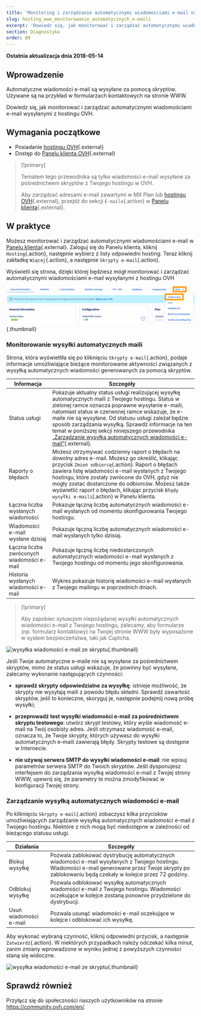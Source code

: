 ```yaml
---
title: 'Monitoring i zarządzanie automatycznymi wiadomościami e-mail na Twoim hostingu'
slug: hosting_www_monitorowanie_automatycznych_e-maili
excerpt: 'Dowiedz się, jak monitorować i zarządzać automatycznymi wiadomościami e-mail wysyłanymi z hostingu OVH'
section: Diagnostyka
order: 09
---
```


**Ostatnia aktualizacja dnia 2018-05-14**

## Wprowadzenie

Automatyczne wiadomości e-mail są wysyłane za pomocą skryptów. Używane są na przykład w formularzach kontaktowych na stronie WWW.

Dowiedz się, jak monitorować i zarządzać automatycznymi wiadomościami e-mail wysyłanymi z hostingu OVH.

## Wymagania początkowe

- Posiadanie [hostingu OVH](https://www.ovhcloud.com/pl/web-hosting/){.external}
- Dostęp do [Panelu klienta OVH](https://www.ovh.com/auth/?action=gotomanager&from=https://www.ovh.pl/&ovhSubsidiary=pl){.external}

> [!primary]
>
> Tematem tego przewodnika są tylko wiadomości e-mail wysyłane za pośrednictwem skryptów z Twojego hostingu w OVH.
>
> Aby zarządzać adresami e-mail zawartymi w MX Plan lub [hostingu OVH](https://www.ovhcloud.com/pl/web-hosting/){.external}, przejdź do sekcji `E-maile`{.action} w [Panelu klienta](https://www.ovh.com/auth/?action=gotomanager&from=https://www.ovh.pl/&ovhSubsidiary=pl){.external}.
>

## W praktyce

Możesz monitorować i zarządzać automatycznymi wiadomościami e-mail w [Panelu klienta](https://www.ovh.com/auth/?action=gotomanager&from=https://www.ovh.pl/&ovhSubsidiary=pl){.external}. Zaloguj się do Panelu klienta, kliknij `Hosting`{.action}, następnie wybierz z listy odpowiedni hosting. Teraz kliknij zakładkę `Więcej`{.action}, a następnie `Skrypty e-mail`{.action}.

Wyświetli się strona, dzięki której będziesz mógł monitorować i zarządzać automatycznymi wiadomościami e-mail wysyłanymi z hostingu OVH

![wysyłka wiadomości e-mail ze skryptu](images/monitoring-automatic-emails-step1.png){.thumbnail}

### Monitorowanie wysyłki automatycznych maili

Strona, która wyświetliła się po kliknięciu `Skrypty e-mail`{.action}, podaje informacje umożliwiające bieżące monitorowanie aktywności związanych z wysyłką automatycznych wiadomości generowanych za pomocą skryptów. 

|Informacja|Szczegóły|
|---|---|
|Status usługi|Pokazuje aktualny status usługi realizującej wysyłkę automatycznych maili z Twojego hostingu. Status w zielonej ramce oznacza poprawne wysyłanie e-maili, natomiast status w czerwonej ramce wskazuje, że e-maile nie są wysyłane. Od statusu usługi zależał będzie sposób zarządzania wysyłką. Sprawdź informacje na ten temat w poniższej sekcji niniejszego przewodnika [„Zarządzanie wysyłką automatycznych wiadomości e-mail”](https://docs.ovh.com/pl/hosting/hosting_www_monitorowanie_automatycznych_e-maili/#zarzadzanie-wysylka-automatycznych-wiadomosci-e-mail){.external}.|
|Raporty o błędach|Możesz otrzymywać codzienny raport o błędach na dowolny adres e-mail. Możesz go określić, klikając przycisk `Zmień odbiorcę`{.action}. Raport o błędach zawiera listę wiadomości e-mail wysłanych z Twojego hostingu, które zostały zwrócone do OVH, gdyż nie mogły zostać dostarczone do odbiorców. Możesz także wyświetlić raport o błędach, klikając przycisk `Błędy wysyłki e-maili`{.action} w Panelu klienta.|
|Łączna liczba wysłanych wiadomości|Pokazuje łączną liczbę automatycznych wiadomości e-mail wysłanych od momentu skonfigurowania Twojego hostingu.|
|Wiadomości e-mail wysłane dzisiaj|Pokazuje łączną liczbę automatycznych wiadomości e-mail wysłanych tylko dzisiaj.|
|Łączna liczba zwróconych wiadomości e-mail|Pokazuje łączną liczbę niedostarczonych automatycznych wiadomości e-mail wysłanych z Twojego hostingu od momentu jego skonfigurowania.|
|Historia wysłanych wiadomości e-mail|Wykres pokazuje historię wiadomości e-mail wysłanych z Twojego mailingu w poprzednich dniach.|

> [!primary]
>
> Aby zapobiec sytuacjom niepożądanej wysyłki automatycznych wiadomości e-mail z Twojego hostingu, zalecamy, aby formularze (np. formularz kontaktowy) na Twojej stronie WWW były wyposażone w system bezpieczeństwa, taki jak Captcha.
>

![wysyłka wiadomości e-mail ze skryptu](images/monitoring-automatic-emails-step2.png){.thumbnail}

Jeśli Twoje automatyczne e-maile nie są wysyłane za pośrednictwem skryptów, mimo że status usługi wskazuje, że powinny być wysyłane, zalecamy wykonanie następujących czynności:

- **sprawdź skrypty odpowiedzialne za wysyłkę**: istnieje możliwość, że skrypty nie wysyłają maili z powodu błędu składni. Sprawdź zawartość skryptów, jeśli to konieczne, skoryguj je, następnie podejmij nową próbę wysyłki;

- **przeprowadź test wysyłki wiadomości e-mail za pośrednictwem skryptu testowego**: utwórz skrypt testowy, który wyśle wiadomość e-mail na Twój osobisty adres. Jeśli otrzymasz wiadomość e-mail, oznacza to, że Twoje skrypty, których używasz do wysyłki automatycznych e-maili zawierają błędy. Skrypty testowe są dostępne w Internecie.

- **nie używaj serwera SMTP do wysyłki wiadomości e-mail**: nie wpisuj parametrów serwera SMTP do Twoich skryptów. Jeśli dysponujesz interfejsem do zarządzania wysyłką wiadomości e-mail z Twojej strony WWW, upewnij się, że parametry te można zmodyfikować w konfiguracji Twojej strony.

### Zarządzanie wysyłką automatycznych wiadomości e-mail

Po kliknięciu `Skrypty e-mail`{.action} zobaczysz kilka przycisków umożliwiających zarządzanie wysyłką automatycznych wiadomości e-mail z Twojego hostingu. Niektóre z nich mogą być niedostępne w zależności od bieżącego statusu usługi.

|Działania|Szczegóły|
|---|---|
|Blokuj wysyłkę|Pozwala zablokować dystrybucję automatycznych wiadomości e-mail wysyłanych z Twojego hostingu. Wiadomości e-mail generowane przez Twoje skrypty po zablokowaniu będą czekały w kolejce przez 72 godziny. |
|Odblokuj wysyłkę|Pozwala odblokować wysyłkę automatycznych wiadomości e-mail z Twojego hostingu. Wiadomości oczekujące w kolejce zostaną ponownie przydzielone do dystrybucji.|
|Usuń wiadomości e-mail|Pozwala usunąć wiadomości e-mail oczekujące w kolejce i odblokować ich wysyłkę.|

Aby wykonać wybraną czynność, kliknij odpowiedni przycisk, a następnie `Zatwierdź`{.action}. W niektórych przypadkach należy odczekać kilka minut, zanim zmiany wprowadzone w wyniku jednej z powyższych czynności staną się widoczne.

![wysyłka wiadomości e-mail ze skryptu](images/monitoring-automatic-emails-step3.png){.thumbnail}

## Sprawdź również

Przyłącz się do społeczności naszych użytkowników na stronie <https://community.ovh.com/en/>.